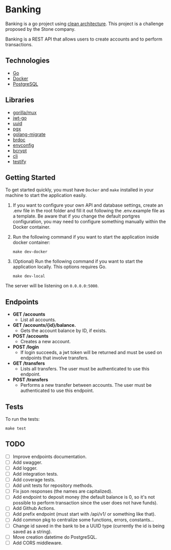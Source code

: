 # Banking

Banking is a go project using [clean architecture](https://blog.cleancoder.com/uncle-bob/2012/08/13/the-clean-architecture.html). This project is a challenge proposed by the Stone company.

Banking is a REST API that allows users to create accounts and to perform transactions.

## Technologies

- [Go](https://golang.org/)
- [Docker](https://www.docker.com/)
- [PostgreSQL](https://www.postgresql.org/)

## Libraries

- [gorilla/mux](https://github.com/gorilla/mux)
- [jwt-go](https://github.com/dgrijalva/jwt-go)
- [uuid](https://github.com/google/uuid)
- [pgx](https://github.com/jackc/pgx)
- [golang-migrate](https://github.com/golang-migrate/migrate)
- [brdoc](https://github.com/Nhanderu/brdoc)
- [envconfig](https://github.com/kelseyhightower/envconfig)
- [bcrypt](https://pkg.go.dev/golang.org/x/crypto@v0.0.0-20210513164829-c07d793c2f9a/bcrypt)
- [cli](https://github.com/urfave/cli)
- [testify](https://github.com/stretchr/testify)

## Getting Started

To get started quickly, you must have `Docker` and `make` installed in your machine to start the application easily.

1. If you want to configure your own API and database settings, create an .env file in the root folder and fill it out following the .env.example file as a template. Be aware that if you change the default portgres configuration, you may need to configure something manually within the Docker container.

2. Run the following command if you want to start the application inside docker container:
    ```shell
    make dev-docker
    ```

3. (Optional) Run the following command if you want to start the application locally. This options requires Go.
    ```shell
    make dev-local
    ```
The server will be listening on `0.0.0.0:5000`.

## Endpoints

- **GET /accounts**
    - List all accounts.
- **GET /accounts/{id}/balance.**
    - Gets the account balance by ID, if exists.
- **POST /accounts**
    - Creates a new account.
- **POST /login**
    - If login succeeds, a jwt token will be returned and must be used on endpoints that involve transfers.
- **GET /transfers**
    - Lists all transfers. The user must be authenticated to use this endpoint.
- **POST /transfers**
    - Performs a new transfer between accounts. The user must be authenticated to use this endpoint.

## Tests

To run the tests:

```shell
make test
```

## TODO

- [ ] Improve endpoints documentation.
- [ ] Add swagger.
- [ ] Add logger.
- [ ] Add integration tests.
- [ ] Add coverage tests.
- [ ] Add unit tests for repository methods.
- [ ] Fix json responses (the names are capitalized).
- [ ] Add endpoint to deposit money (the default balance is 0, so it's not possible to perform transaction since the user does not have funds).
- [ ] Add Github Actions.
- [ ] Add prefix endpoint (must start with /api/v1/ or something like that).
- [ ] Add common pkg to centralize some functions, errors, constants...
- [ ] Change id saved in the bank to be a UUID type (currently the id is being saved as a string).
- [ ] Move creation datetime do PostgreSQL.
- [ ] Add CORS middleware.
